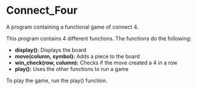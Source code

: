 # Connect_Four
A program containing a functional game of connect 4.

This program contains 4 different functions. The functions do the following:
* **display():** Displays the board
* **move(column, symbol):** Adds a piece to the board
* **win_check(row, column):** Checks if the move created a 4 in a row
* **play():** Uses the other functions to run a game

To play the game, run the play() function.

